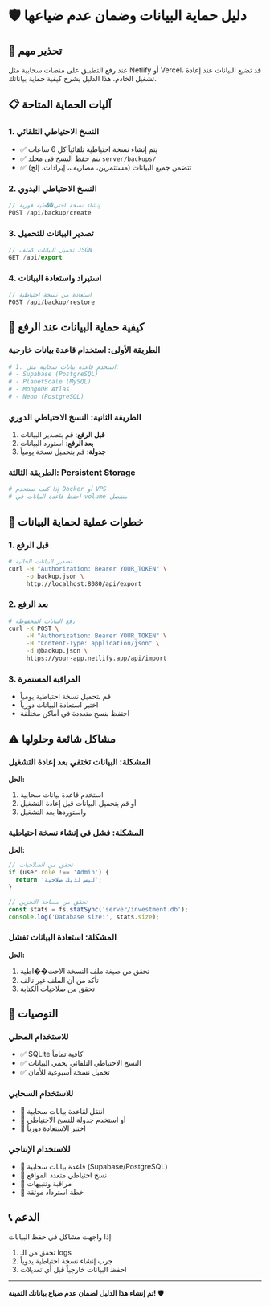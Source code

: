 # 🛡️ دليل حماية البيانات وضمان عدم ضياعها

## 🚨 تحذير مهم
عند رفع التطبيق على منصات سحابية مثل Netlify أو Vercel، قد تضيع البيانات عند إعادة تشغيل الخادم. هذا الدليل يشرح كيفية حماية بياناتك.

## 📋 آليات الحماية المتاحة

### 1. النسخ الاحتياطي التلقائي
- ✅ يتم إنشاء نسخة احتياطية تلقائياً كل 6 ساعات
- ✅ يتم حفظ النسخ في مجلد `server/backups/`
- ✅ تتضمن جميع البيانات (مستثمرين، مصاريف، إيرادات، إلخ)

### 2. النسخ الاحتياطي اليدوي
```javascript
// إنشاء نسخة احتي��طية فورية
POST /api/backup/create
```

### 3. تصدير البيانات للتحميل
```javascript
// تحميل البيانات كملف JSON
GET /api/export
```

### 4. استيراد واستعادة البيانات
```javascript
// استعادة من نسخة احتياطية
POST /api/backup/restore
```

## 🔧 كيفية حماية البيانات عند الرفع

### الطريقة الأولى: استخدام قاعدة بيانات خارجية
```bash
# 1. استخدم قاعدة بيانات سحابية مثل:
# - Supabase (PostgreSQL)
# - PlanetScale (MySQL)
# - MongoDB Atlas
# - Neon (PostgreSQL)
```

### الطريقة الثانية: النسخ الاحتياطي الدوري
1. **قبل الرفع**: قم بتصدير البيانات
2. **بعد الرفع**: استورد البيانات
3. **جدولة**: قم بتحميل نسخة يومياً

### الطريقة الثالثة: Persistent Storage
```bash
# إذا كنت تستخدم Docker أو VPS
# احفظ قاعدة البيانات في volume منفصل
```

## 📱 خطوات عملية لحماية البيانات

### 1. قبل الرفع
```bash
# تصدير البيانات الحالية
curl -H "Authorization: Bearer YOUR_TOKEN" \
     -o backup.json \
     http://localhost:8080/api/export
```

### 2. بعد الرفع
```bash
# رفع البيانات المحفوظة
curl -X POST \
     -H "Authorization: Bearer YOUR_TOKEN" \
     -H "Content-Type: application/json" \
     -d @backup.json \
     https://your-app.netlify.app/api/import
```

### 3. المراقبة المستمرة
- قم بتحميل نسخة احتياطية يومياً
- اختبر استعادة البيانات دورياً
- احتفظ بنسخ متعددة في أماكن مختلفة

## ⚠️ مشاكل شائعة وحلولها

### المشكلة: البيانات تختفي بعد إعادة التشغيل
**الحل:**
1. استخدم قاعدة بيانات سحابية
2. أو قم بتحميل البيانات قبل إعادة التشغيل
3. واستوردها بعد التشغيل

### المشكلة: فشل في إنشاء نسخة احتياطية
**الحل:**
```javascript
// تحقق من الصلاحيات
if (user.role !== 'Admin') {
  return 'ليس لديك صلاحية';
}

// تحقق من مساحة التخزين
const stats = fs.statSync('server/investment.db');
console.log('Database size:', stats.size);
```

### المشكلة: استعادة البيانات تفشل
**الحل:**
1. تحقق من صيغة ملف النسخة الاحت��اطية
2. تأكد من أن الملف غير تالف
3. تحقق من صلاحيات الكتابة

## 🎯 التوصيات

### للاستخدام المحلي
- ✅ SQLite كافية تماماً
- ✅ النسخ الاحتياطي التلقائي يحمي البيانات
- ✅ تحميل نسخة أسبوعية للأمان

### للاستخدام السحابي
- 🔄 انتقل لقاعدة بيانات سحابية
- 🔄 أو استخدم جدولة للنسخ الاحتياطي
- 🔄 اختبر الاستعادة دورياً

### للاستخدام الإنتاجي
- 🚀 قاعدة بيانات سحابية (Supabase/PostgreSQL)
- 🚀 نسخ احتياطي متعدد المواقع
- 🚀 مراقبة وتنبيهات
- 🚀 خطة استرداد موثقة

## 📞 الدعم
إذا واجهت مشاكل في حفظ البيانات:
1. تحقق من الـ logs
2. جرب إنشاء نسخة احتياطية يدوياً
3. احفظ البيانات خارجياً قبل أي تعديلات

---
**تم إنشاء هذا الدليل لضمان عدم ضياع بياناتك الثمينة!** 🛡️
